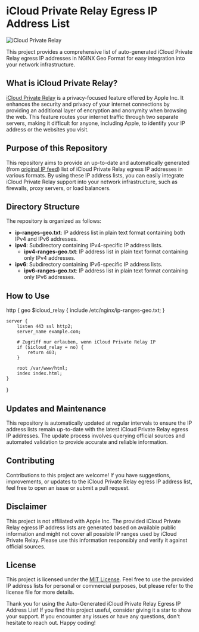 # iCloud Private Relay Egress IP Address List

![iCloud Private Relay](https://support.apple.com/library/content/dam/edam/applecare/images/en_US/icloud/icloud-private-relay-how-private-relay-works-path-through-relays.png)

This project provides a comprehensive list of auto-generated iCloud Private Relay egress IP addresses in NGINX Geo Format for easy integration into your network infrastructure.

## What is iCloud Private Relay?

[iCloud Private Relay](https://developer.apple.com/support/prepare-your-network-for-icloud-private-relay) is a privacy-focused feature offered by Apple Inc. It enhances the security and privacy of your internet connections by providing an additional layer of encryption and anonymity when browsing the web. This feature routes your internet traffic through two separate servers, making it difficult for anyone, including Apple, to identify your IP address or the websites you visit.

## Purpose of this Repository

This repository aims to provide an up-to-date and automatically generated (from [original IP feed](https://mask-api.icloud.com/egress-ip-ranges.csv)) list of iCloud Private Relay egress IP addresses in various formats. By using these IP address lists, you can easily integrate iCloud Private Relay support into your network infrastructure, such as firewalls, proxy servers, or load balancers.

## Directory Structure

The repository is organized as follows:


- **ip-ranges-geo.txt**: IP address list in plain text format containing both IPv4 and IPv6 addresses.
- **ipv4**: Subdirectory containing IPv4-specific IP address lists.
    - **ipv4-ranges-geo.txt**: IP address list in plain text format containing only IPv4 addresses.
- **ipv6**: Subdirectory containing IPv6-specific IP address lists.
    - **ipv6-ranges-geo.txt**: IP address list in plain text format containing only IPv6 addresses.

## How to Use

http {
    geo $icloud_relay {
        include /etc/nginx/ip-ranges-geo.txt;
    }

    server {
        listen 443 ssl http2;
        server_name example.com;

        # Zugriff nur erlauben, wenn iCloud Private Relay IP
        if ($icloud_relay = no) {
            return 403;
        }

        root /var/www/html;
        index index.html;
    }
}

## Updates and Maintenance

This repository is automatically updated at regular intervals to ensure the IP address lists remain up-to-date with the latest iCloud Private Relay egress IP addresses. The update process involves querying official sources and automated validation to provide accurate and reliable information.

## Contributing

Contributions to this project are welcome! If you have suggestions, improvements, or updates to the iCloud Private Relay egress IP address list, feel free to open an issue or submit a pull request.

## Disclaimer

This project is not affiliated with Apple Inc. The provided iCloud Private Relay egress IP address lists are generated based on available public information and might not cover all possible IP ranges used by iCloud Private Relay. Please use this information responsibly and verify it against official sources.

## License

This project is licensed under the [MIT License](LICENSE). Feel free to use the provided IP address lists for personal or commercial purposes, but please refer to the license file for more details.

Thank you for using the Auto-Generated iCloud Private Relay Egress IP Address List! If you find this project useful, consider giving it a star to show your support. If you encounter any issues or have any questions, don't hesitate to reach out. Happy coding!
